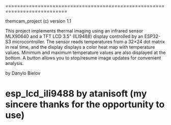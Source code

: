 ===========================================================================

themcam_project (c) version 1.1

This project implements thermal imaging using an infrared sensor MLX90640 and a TFT LCD 3.5" (ILI9488) display controlled by an ESP32-S3 microcontroller. 
The sensor reads temperatures from a 32×24 dot matrix in real time, and the display displays a color heat map with temperature values. 
Minimum and maximum temperature values are also displayed at the bottom. 
A button allows you to stop/resume image updates for convenient analysis.

by Danylo Bielov

esp_lcd_ili9488 by atanisoft (my sincere thanks for the opportunity to use)
===========================================================================
